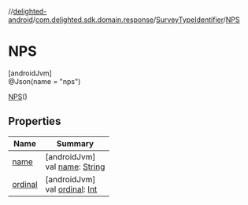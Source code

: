 //[delighted-android](../../../../index.md)/[com.delighted.sdk.domain.response](../../index.md)/[SurveyTypeIdentifier](../index.md)/[NPS](index.md)

# NPS

[androidJvm]\
@Json(name = &quot;nps&quot;)

[NPS](index.md)()

## Properties

| Name | Summary |
|---|---|
| [name](index.md#-372974862%2FProperties%2F-1909672370) | [androidJvm]<br>val [name](index.md#-372974862%2FProperties%2F-1909672370): [String](https://kotlinlang.org/api/latest/jvm/stdlib/kotlin/-string/index.html) |
| [ordinal](index.md#-739389684%2FProperties%2F-1909672370) | [androidJvm]<br>val [ordinal](index.md#-739389684%2FProperties%2F-1909672370): [Int](https://kotlinlang.org/api/latest/jvm/stdlib/kotlin/-int/index.html) |
